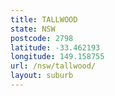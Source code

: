 ```yaml
---
title: TALLWOOD
state: NSW
postcode: 2798
latitude: -33.462193
longitude: 149.158755
url: /nsw/tallwood/
layout: suburb
---
```

